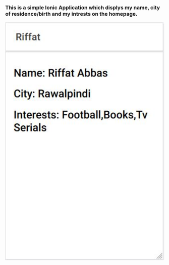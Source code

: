 ### This is a simple Ionic Application which displys my name, city of residence/birth and my intrests on the homepage.

<img src="Image.JPG" width="752">